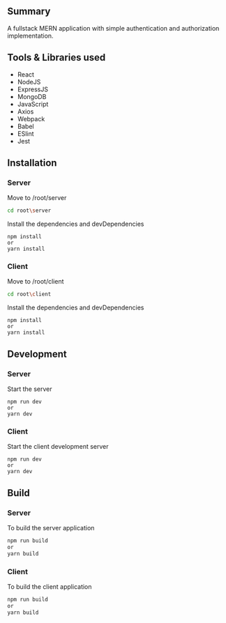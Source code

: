 ## Summary

A fullstack MERN application with simple authentication and authorization implementation.

## Tools & Libraries used

- React
- NodeJS
- ExpressJS
- MongoDB
- JavaScript
- Axios
- Webpack
- Babel
- ESlint
- Jest

## Installation

### Server

Move to /root/server

```sh
cd root\server
```

Install the dependencies and devDependencies

```
npm install
or
yarn install
```

### Client

Move to /root/client

```sh
cd root\client
```

Install the dependencies and devDependencies

```
npm install
or
yarn install
```

## Development

### Server

Start the server

```
npm run dev
or
yarn dev
```

### Client

Start the client development server

```
npm run dev
or
yarn dev
```

## Build

### Server

To build the server application

```sh
npm run build
or
yarn build
```

### Client

To build the client application

```sh
npm run build
or
yarn build
```
